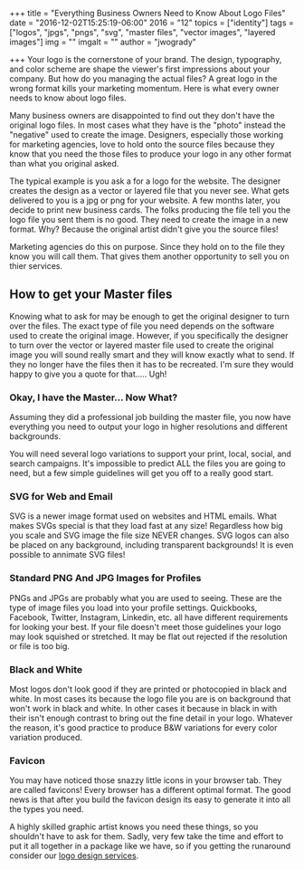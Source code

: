 +++
title = "Everything Business Owners Need to Know About Logo Files"
date = "2016-12-02T15:25:19-06:00"
2016 = "12"
topics = ["identity"]
tags = ["logos", "jpgs", "pngs", "svg", "master files", "vector images", "layered images"]
img = ""
imgalt = ""
author = "jwogrady"

+++
Your logo is the cornerstone of your brand. The design, typography, and color scheme are shape the viewer's first impressions about your company. But how do you managing the actual files? A great logo in the wrong format kills your marketing momentum. Here is what every owner needs to know about logo files.
<!--more-->

Many business owners are disappointed to find out they don't have the original logo files. In most cases what they have is the "photo" instead the "negative" used to create the image. Designers, especially those working for marketing agencies, love to hold onto the source files because they know that you need the those files to produce your logo in any other format than what you original asked.

The typical example is you ask a for a logo for the website. The designer creates the design as a vector or layered file that you never see. What gets delivered to you is a jpg or png for your website.  A few months later, you decide to print new business cards.  The folks producing the file tell you the logo file you sent them is no good. They need to create the image in a new format. Why? Because the original artist didn't give you the source files!

Marketing agencies do this on purpose. Since they hold on to the file they know you will call them. That gives them another opportunity to sell you on thier services.

## How to get your Master files
Knowing what to ask for may be enough to get the original designer to turn over the files. The exact type of file you need depends on the software used to create the original image. However, if you specifically the designer to turn over the vector or layered master file used to create the original image you will sound really smart and they will know exactly what to send. If they no longer have the files then it has to be recreated. I'm sure they would happy to give you a quote for that.....  Ugh!

### Okay, I have the Master... Now What?
Assuming they did a professional job building the master file, you now have everything you need to output your logo in higher resolutions and different backgrounds.

You will need several logo variations to support your print, local, social, and search campaigns.  It's impossible to predict ALL the files you are going to need, but a few simple guidelines will get you off to a really good start.

### SVG for Web and Email
SVG is a newer image format used on websites and HTML emails. What makes SVGs special is that they load fast at any size! Regardless how big you scale and SVG image the file size NEVER changes. SVG logos can also be placed on any background, including transparent backgrounds! It is even possible to annimate SVG files!

### Standard PNG And JPG Images for Profiles
PNGs and JPGs are probably what you are used to seeing. These are the type of image files you load into your profile settings. Quickbooks, Facebook, Twitter, Instagram, Linkedin, etc. all have different requirements for looking your best. If your file doesn't meet those guidelines your logo may look squished or stretched. It may be flat out rejected if the resolution or file is too big.

### Black and White
Most logos don't look good if they are printed or photocopied in black and white. In most cases its because the logo file you are is on background that won't work in black and white. In other cases it because in black in with their isn't enough contrast to bring out the fine detail in your logo. Whatever the reason, it's good practice to produce B&W variations for every color variation produced.

### Favicon
You may have noticed those snazzy little icons in your browser tab. They are called favicons! Every browser has a different optimal format. The good news is that after you build the favicon design its easy to generate it into all the types you need.

A highly skilled graphic artist knows you need these things, so you shouldn't have to ask for them. Sadly, very few take the time and effort to put it all together in a package like we have, so if you getting the runaround consider our [logo design services]('service/identity/logo-design/').
